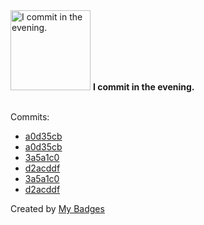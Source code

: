 <img src="https://github.com/my-badges/my-badges/blob/master/src/all-badges/time-of-commit/evening-commits.png?raw=true" alt="I commit in the evening." title="I commit in the evening." width="128">
<strong>I commit in the evening.</strong>
<br><br>

Commits:

- <a href="https://github.com/Abirdcfly/arcadia/commit/a0d35cb97dbd184b2859c38d21910cbd1ed94269">a0d35cb</a>
- <a href="https://github.com/kubeagi/arcadia/commit/a0d35cb97dbd184b2859c38d21910cbd1ed94269">a0d35cb</a>
- <a href="https://github.com/Abirdcfly/arcadia/commit/3a5a1c0cbec56a6466184d66db9de542229238bd">3a5a1c0</a>
- <a href="https://github.com/Abirdcfly/arcadia/commit/d2acddfea603cb0469f38013f8321d67424fba23">d2acddf</a>
- <a href="https://github.com/kubeagi/arcadia/commit/3a5a1c0cbec56a6466184d66db9de542229238bd">3a5a1c0</a>
- <a href="https://github.com/kubeagi/arcadia/commit/d2acddfea603cb0469f38013f8321d67424fba23">d2acddf</a>


Created by <a href="https://github.com/my-badges/my-badges">My Badges</a>